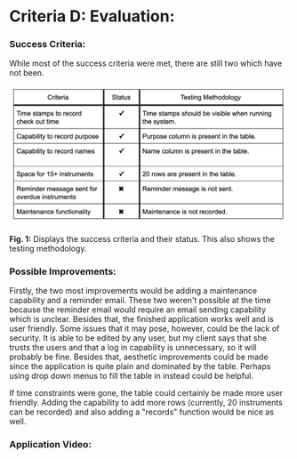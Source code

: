 Criteria D: Evaluation:
=====================

### Success Criteria:

While most of the success criteria were met, there are still two which have not been.

![testingTable](testingTable.png)

**Fig. 1:** Displays the success criteria and their status. This also shows the testing methodology. 

### Possible Improvements:

Firstly, the two most improvements would be adding a maintenance capability and a reminder email. These two weren't possible at the time because the reminder email would require an email sending capability which is unclear. Besides that, the finished application works well and is user friendly. Some issues that it may pose, however, could be the lack of security. It is able to be edited by any user, but my client says that she trusts the users and that a log in capability is unnecessary, so it will probably be fine. Besides that, aesthetic improvements could be made since the application is quite plain and dominated by the table. Perhaps using drop down menus to fill the table in instead could be helpful. 

If time constraints were gone, the table could certainly be made more user friendly. Adding the capability to add more rows (currently, 20 instruments can be recorded) and also adding a "records" function would be nice as well. 

### Application Video: 
